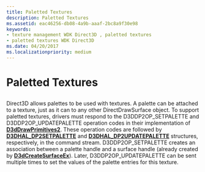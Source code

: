 ```yaml
---
title: Paletted Textures
description: Paletted Textures
ms.assetid: eac46256-db08-4a9b-aaaf-2bc8a9f30e98
keywords:
- texture management WDK Direct3D , paletted textures
- paletted textures WDK Direct3D
ms.date: 04/20/2017
ms.localizationpriority: medium
---
```


# Paletted Textures


## <span id="ddk_paletted_textures_gg"></span><span id="DDK_PALETTED_TEXTURES_GG"></span>


Direct3D allows palettes to be used with textures. A palette can be attached to a texture, just as it can to any other DirectDrawSurface object. To support paletted textures, drivers must respond to the D3DDP2OP\_SETPALETTE and D3DDP2OP\_UPDATEPALETTE operation codes in their implementation of [**D3dDrawPrimitives2**](/windows-hardware/drivers/ddi/d3dhal/nc-d3dhal-lpd3dhal_drawprimitives2cb). These operation codes are followed by [**D3DHAL\_DP2SETPALETTE**](/windows-hardware/drivers/ddi/d3dhal/ns-d3dhal-_d3dhal_dp2setpalette) and [**D3DHAL\_DP2UPDATEPALETTE**](/windows-hardware/drivers/ddi/d3dhal/ns-d3dhal-_d3dhal_dp2updatepalette) structures, respectively, in the command stream. D3DDP2OP\_SETPALETTE creates an association between a palette handle and a surface handle (already created by [**D3dCreateSurfaceEx**](/windows/desktop/api/ddrawint/nc-ddrawint-pdd_createsurfaceex)). Later, D3DDP2OP\_UPDATEPALETTE can be sent multiple times to set the values of the palette entries for this texture.

 

